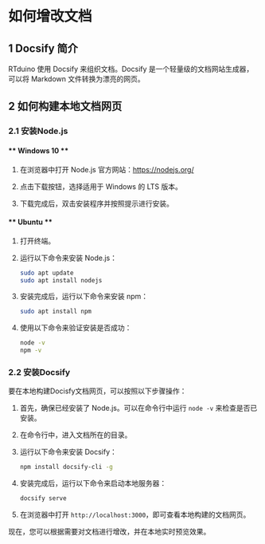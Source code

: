 # 如何增改文档

## 1 Docsify 简介

RTduino 使用 Docsify 来组织文档。Docsify 是一个轻量级的文档网站生成器，可以将 Markdown 文件转换为漂亮的网页。

## 2 如何构建本地文档网页

### 2.1 安装Node.js

<!-- tabs:start -->

#### ** Windows 10 **

1. 在浏览器中打开 Node.js 官方网站：https://nodejs.org/

2. 点击下载按钮，选择适用于 Windows 的 LTS 版本。

3. 下载完成后，双击安装程序并按照提示进行安装。

#### ** Ubuntu **

1. 打开终端。

2. 运行以下命令来安装 Node.js：

    ```bash
    sudo apt update
    sudo apt install nodejs
    ```

3. 安装完成后，运行以下命令来安装 npm：

    ```bash
    sudo apt install npm
    ```

4. 使用以下命令来验证安装是否成功：

    ```bash
    node -v
    npm -v
    ```

<!-- tabs:end -->

### 2.2 安装Docsify

要在本地构建Docisfy文档网页，可以按照以下步骤操作：

1. 首先，确保已经安装了 Node.js。可以在命令行中运行 `node -v` 来检查是否已安装。

2. 在命令行中，进入文档所在的目录。

3. 运行以下命令来安装 Docsify：

    ```bash
    npm install docsify-cli -g
    ```

4. 安装完成后，运行以下命令来启动本地服务器：

    ```bash
    docsify serve
    ```

5. 在浏览器中打开 `http://localhost:3000`，即可查看本地构建的文档网页。

现在，您可以根据需要对文档进行增改，并在本地实时预览效果。
